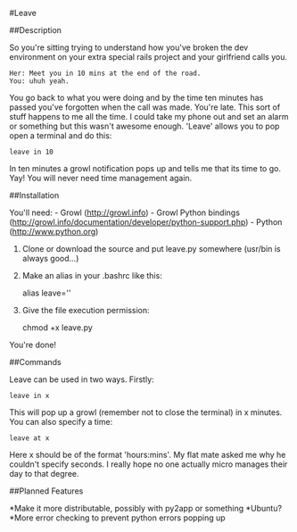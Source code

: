 #Leave

##Description

So you're sitting trying to understand how you've broken the dev environment on your extra special rails project and your girlfriend calls you.

	Her: Meet you in 10 mins at the end of the road.
	You: uhuh yeah.
	
You go back to what you were doing and by the time ten minutes has passed you've forgotten when the call was made. You're late.
This sort of stuff happens to me all the time. I could take my phone out and set an alarm or something but this wasn't awesome
enough. 'Leave' allows you to pop open a terminal and do this:

	leave in 10
	
In ten minutes a growl notification pops up and tells me that its time to go. Yay! You will never need time management again.

##Installation

You'll need:
	- Growl (http://growl.info)
	- Growl Python bindings (http://growl.info/documentation/developer/python-support.php)
	- Python (http://www.python.org)

1. Clone or download the source and put leave.py somewhere (usr/bin is always good...)
2. Make an alias in your .bashrc like this:

	alias leave='<wherever you put the file>'
	
3. Give the file execution permission:

	chmod +x leave.py
	
You're done!

##Commands

Leave can be used in two ways. Firstly:

	leave in x
	
This will pop up a growl (remember not to close the terminal) in x minutes. You can also specify a time:

	leave at x
	
Here x should be of the format 'hours:mins'. My flat mate asked me why he couldn't specify seconds. I really hope no one actually micro manages their day to that degree.

##Planned Features

*Make it more distributable, possibly with py2app or something
*Ubuntu?
*More error checking to prevent python errors popping up
	

	